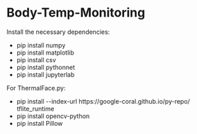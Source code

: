 # Body-Temp-Monitoring
Install the necessary dependencies:
<ul>
  <li>pip install numpy</li>
  <li>pip install matplotlib</li>
  <li>pip install csv</li>
  <li>pip install pythonnet</li>
  <li>pip install jupyterlab</li>
</ul>
For ThermalFace.py:
<ul>
  <li>pip install --index-url https://google-coral.github.io/py-repo/ tflite_runtime</li>
  <li>pip install opencv-python</li>
  <li>pip install Pillow</li>
</ul>
